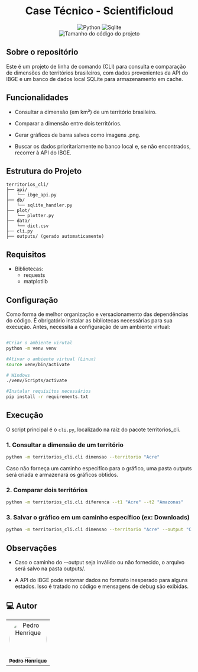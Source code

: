 <h1 align="center">
  Case Técnico - Scientificloud
</h1>

<div align="center">
  <img alt="Python" src="https://img.shields.io/badge/python-3670A0?style=for-the-badge&logo=python&logoColor=ffdd54">
  <img alt="Sqlite" src="https://img.shields.io/badge/SQLite-003B57?style=flat-square&logo=SQLite&logoColor=white">

</div>

<div align="center">
    <img alt="Tamanho do código do projeto" src="https://img.shields.io/github/languages/code-size/pedrosilv1514/case-tecnico-scientificloud" />
</div>

## Sobre o repositório

Este é um projeto de linha de comando (CLI) para consulta e comparação de dimensões de territórios brasileiros, com dados provenientes da API do IBGE e um banco de dados local SQLite para armazenamento em cache.

## Funcionalidades

- Consultar a dimensão (em km²) de um território brasileiro.

- Comparar a dimensão entre dois territórios.

- Gerar gráficos de barra salvos como imagens .png.

- Buscar os dados prioritariamente no banco local e, se não encontrados, recorrer à API do IBGE.

## Estrutura do Projeto
```
territorios_cli/
├── api/
│   └── ibge_api.py
├── db/
│   └── sqlite_handler.py
├── plot/
│   └── plotter.py
├── data/
│   └── dict.csv
├── cli.py
├── outputs/ (gerado automaticamente)
```
## Requisitos

- Bibliotecas:
  - requests
  - matplotlib

## Configuração

Como forma de melhor organização e versacionamento das dependências do código. É obrigatório instalar as bibliotecas necessárias para sua execução. Antes, necessita a configuração de um ambiente virtual:

```bash

#Criar o ambiente virutal
python -m venv venv

#Ativar o ambiente virtual (Linux)
source venv/bin/activate

# Windows
./venv/Scripts/activate

#Instalar requisitos necessários
pip install -r requirements.txt
```
## Execução

O script principal é o ```cli.py```, localizado na raiz do pacote territorios_cli.

### 1. Consultar a dimensão de um território

```bash
python -m territorios_cli.cli dimensao --territorio "Acre"
```
Caso não forneça um caminho especifíco para o gráfico, uma pasta outputs será criada e armazenará os gráficos obtidos.

### 2. Comparar dois territórios

```bash
python -m territorios_cli.cli diferenca --t1 "Acre" --t2 "Amazonas"
```

### 3. Salvar o gráfico em um caminho específico (ex: Downloads)

```bash
python -m territorios_cli.cli dimensao --territorio "Acre" --output "C:/Users/user_nanme/Downloads"
```

## Observações

- Caso o caminho do --output seja inválido ou não fornecido, o arquivo será salvo na pasta outputs/.

- A API do IBGE pode retornar dados no formato inesperado para alguns estados. Isso é tratado no código e mensagens de debug são exibidas.

<h2>💻 Autor</h2>

<table>
  <tr>
    <td align="center"><a href="https://github.com/pedrosilv1514" target="_blank"><img style="border-radius: 50%;" src="https://github.com/pedrosilv1514.png" width="100px;" alt="Pedro Henrique"/><br /><sub><b>Pedro Henrique</b></sub></a><br/
</table>


